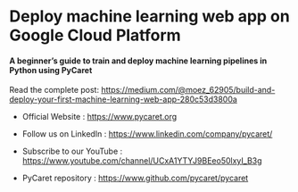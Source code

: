 # Deploy machine learning web app on Google Cloud Platform
#### A beginner’s guide to train and deploy machine learning pipelines in Python using PyCaret

Read the complete post: https://medium.com/@moez_62905/build-and-deploy-your-first-machine-learning-web-app-280c53d3800a

- Official Website : https://www.pycaret.org

- Follow us on LinkedIn : https://www.linkedin.com/company/pycaret/

- Subscribe to our YouTube : https://www.youtube.com/channel/UCxA1YTYJ9BEeo50lxyI_B3g 

- PyCaret repository : https://www.github.com/pycaret/pycaret
